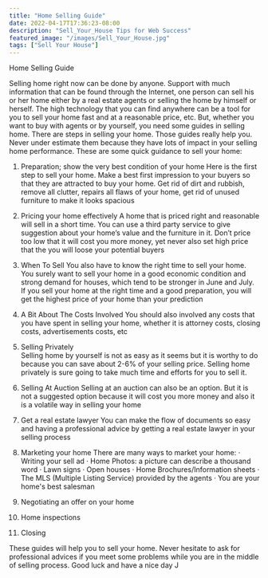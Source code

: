 ```yaml
---
title: "Home Selling Guide"
date: 2022-04-17T17:36:23-08:00
description: "Sell_Your_House Tips for Web Success"
featured_image: "/images/Sell_Your_House.jpg"
tags: ["Sell Your House"]
---
```


Home Selling Guide

Selling home right now can be done by anyone. Support with much information that can be found through the Internet, one person can sell his or her home either by a real estate agents or selling the home by himself or herself. The high technology that you can find anywhere can be a tool for you to sell your home fast and at a reasonable price, etc.
But, whether you want to buy with agents or by yourself, you need some guides in selling home. There are steps in selling your home. Those guides really help you. Never under estimate them because they have lots of impact in your selling home performance.
These are some quick guidance to sell your home:
1.	Preparation; show the very best condition of your home
Here is the first step to sell your home. Make a best first impression to your buyers so that they are attracted to buy your home. Get rid of dirt and rubbish, remove all clutter, repairs all flaws of your home, get rid of unused furniture to make it looks spacious
2.	Pricing your home effectively 
A home that is priced right and reasonable will sell in a short time. You can use a third party service to give suggestion about your home’s value and the furniture in it. Don’t price too low that it will cost you more money, yet never also set high price that the you will loose your potential buyers
3.	When To Sell
You also have to know the right time to sell your home. You surely want to sell your home in a good economic condition and strong demand for houses, which tend to be stronger in June and July. If you sell your home at the right time and a good preparation, you will get the highest price of your home than your prediction
4.	A Bit About The Costs Involved
You should also involved any costs that you have spent in selling your home, whether it is attorney costs, closing costs, advertisements costs, etc
5.	Selling Privately	
Selling home by yourself is not as easy as it seems but it is worthy to do because you can save about 2-6% of your selling price. Selling home privately is sure going to take much time and efforts for you to sell it.
6.	Selling At Auction
Selling at an auction can also be an option. But it is not a suggested option because it will cost you more money and also it is a volatile way in selling your home
7.	Get a real estate lawyer 
You can make the flow of documents so easy and having a professional advice by getting a real estate lawyer in your selling process
8.	Marketing your home
There are many ways to market your home:
·	Writing your sell ad
·	Home Photos:  a picture can describe a thousand word
·	Lawn signs
·	Open houses
·	Home Brochures/Information sheets
·	The MLS (Multiple Listing Service) provided by the agents
·	You are your home's best salesman

9.	 Negotiating an offer on your home
10.	 Home inspections 
11.	 Closing 

These guides will help you to sell your home. Never hesitate to ask for professional advices if you meet some problems while you are in the middle of selling process.
Good luck and have a nice day J

